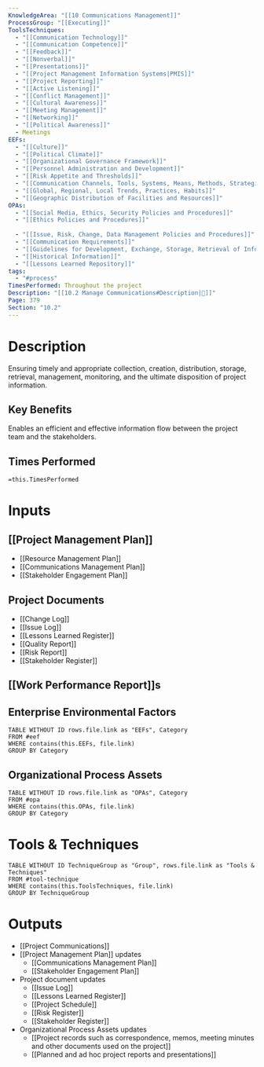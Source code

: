 ```yaml
---
KnowledgeArea: "[[10 Communications Management]]"
ProcessGroup: "[[Executing]]"
ToolsTechniques:
  - "[[Communication Technology]]"
  - "[[Communication Competence]]"
  - "[[Feedback]]"
  - "[[Nonverbal]]"
  - "[[Presentations]]"
  - "[[Project Management Information Systems|PMIS]]"
  - "[[Project Reporting]]"
  - "[[Active Listening]]"
  - "[[Conflict Management]]"
  - "[[Cultural Awareness]]"
  - "[[Meeting Management]]"
  - "[[Networking]]"
  - "[[Political Awareness]]"
  - Meetings
EEFs:
  - "[[Culture]]"
  - "[[Political Climate]]"
  - "[[Organizational Governance Framework]]"
  - "[[Personnel Administration and Development]]"
  - "[[Risk Appetite and Thresholds]]"
  - "[[Communication Channels, Tools, Systems, Means, Methods, Strategies]]"
  - "[[Global, Regional, Local Trends, Practices, Habits]]"
  - "[[Geographic Distribution of Facilities and Resources]]"
OPAs:
  - "[[Social Media, Ethics, Security Policies and Procedures]]"
  - "[[Ethics Policies and Procedures]]"
  
  - "[[Issue, Risk, Change, Data Management Policies and Procedures]]"
  - "[[Communication Requirements]]"
  - "[[Guidelines for Development, Exchange, Storage, Retrieval of Information]]"
  - "[[Historical Information]]"
  - "[[Lessons Learned Repository]]"
tags:
  - "#process"
TimesPerformed: Throughout the project
Description: "[[10.2 Manage Communications#Description|📝]]"
Page: 379
Section: "10.2"
---
```

# Description
Ensuring timely and appropriate collection, creation, distribution, storage, retrieval, management, monitoring, and the ultimate disposition of project information.
## Key Benefits
Enables an efficient and effective information flow between the project team and the stakeholders.
## Times Performed
`=this.TimesPerformed`
# Inputs
## [[Project Management Plan]]
- [[Resource Management Plan]]
- [[Communications Management Plan]]
- [[Stakeholder Engagement Plan]]
## Project Documents
- [[Change Log]]
- [[Issue Log]]
- [[Lessons Learned Register]]
- [[Quality Report]]
- [[Risk Report]]
- [[Stakeholder Register]]
## [[Work Performance Report]]s
## Enterprise Environmental Factors
```dataview
TABLE WITHOUT ID rows.file.link as "EEFs", Category
FROM #eef
WHERE contains(this.EEFs, file.link)
GROUP BY Category
```
## Organizational Process Assets
```dataview
TABLE WITHOUT ID rows.file.link as "OPAs", Category
FROM #opa
WHERE contains(this.OPAs, file.link)
GROUP BY Category
```
# Tools & Techniques
```dataview
TABLE WITHOUT ID TechniqueGroup as "Group", rows.file.link as "Tools & Techniques"
FROM #tool-technique
WHERE contains(this.ToolsTechniques, file.link)
GROUP BY TechniqueGroup
```
# Outputs
- [[Project Communications]]
- [[Project Management Plan]] updates
	- [[Communications Management Plan]]
	- [[Stakeholder Engagement Plan]]
- Project document updates
	- [[Issue Log]]
	- [[Lessons Learned Register]]
	- [[Project Schedule]]
	- [[Risk Register]]
	- [[Stakeholder Register]]
- Organizational Process Assets updates
	- [[Project records such as correspondence, memos, meeting minutes and other documents used on the project]]
	- [[Planned and ad hoc project reports and presentations]]